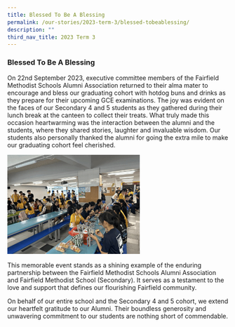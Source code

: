 ```yaml
---
title: Blessed To Be A Blessing
permalink: /our-stories/2023-term-3/blessed-tobeablessing/
description: ""
third_nav_title: 2023 Term 3
---
```

### Blessed To Be A Blessing

On 22nd September 2023, executive committee members of the Fairfield Methodist Schools Alumni Association returned to their alma mater to encourage and bless our graduating cohort with hotdog buns and drinks as they prepare for their upcoming GCE examinations. 
The joy was evident on the faces of our Secondary 4 and 5 students as they gathered during their lunch break at the canteen to collect their treats. What truly made this occasion heartwarming was the interaction between the alumni and the students, where they shared stories, laughter and invaluable wisdom. Our students also personally thanked the alumni for going the extra mile to make our graduating cohort feel cherished. 

<img src="/images/Our%20Stories/2023/alumini-ezgif-3-745541d126.gif" style="width:60%">

This memorable event stands as a shining example of the enduring partnership between the Fairfield Methodist Schools Alumni Association and Fairfield Methodist School (Secondary). It serves as a testament to the love and support that defines our flourishing Fairfield community.

On behalf of our entire school and the Secondary 4 and 5 cohort, we extend our heartfelt gratitude to our Alumni. Their boundless generosity and unwavering commitment to our students are nothing short of commendable.




